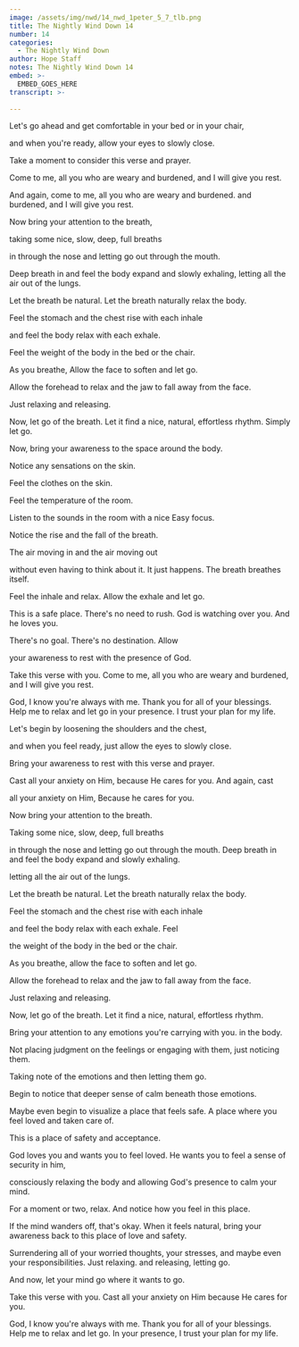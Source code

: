 ```yaml
---
image: /assets/img/nwd/14_nwd_1peter_5_7_tlb.png
title: The Nightly Wind Down 14
number: 14
categories:
  - The Nightly Wind Down
author: Hope Staff
notes: The Nightly Wind Down 14
embed: >-
  EMBED_GOES_HERE
transcript: >-
  
---
```

Let's go ahead and get comfortable in your bed or in your chair,

and when you're ready, allow your eyes to slowly close.

Take a moment to consider this verse and prayer.

Come to me, all you who are weary and burdened, and I will give you rest.

And again, come to me, all you who are weary and burdened. and burdened, and I will give you rest.

Now bring your attention to the breath,

taking some nice, slow, deep, full breaths

in through the nose and letting go out through the mouth.

Deep breath in and feel the body expand and slowly exhaling, letting all the air out of the lungs.

Let the breath be natural. Let the breath naturally relax the body.

Feel the stomach and the chest rise with each inhale

and feel the body relax with each exhale.

Feel the weight of the body in the bed or the chair.

As you breathe, Allow the face to soften and let go.

Allow the forehead to relax and the jaw to fall away from the face.

Just relaxing and releasing.

Now, let go of the breath. Let it find a nice, natural, effortless rhythm. Simply let go.

Now, bring your awareness to the space around the body.

Notice any sensations on the skin.

Feel the clothes on the skin.

Feel the temperature of the room.

Listen to the sounds in the room with a nice Easy focus.

Notice the rise and the fall of the breath.

The air moving in and the air moving out

without even having to think about it. It just happens. The breath breathes itself.

Feel the inhale and relax. Allow the exhale and let go.

This is a safe place. There's no need to rush. God is watching over you. And he loves you.

There's no goal. There's no destination. Allow

your awareness to rest with the presence of God.

Take this verse with you. Come to me, all you who are weary and burdened, and I will give you rest.

God, I know you're always with me. Thank you for all of your blessings. Help me to relax and let go in your presence. I trust your plan for my life. 


Let's begin by loosening the shoulders and the chest,

and when you feel ready, just allow the eyes to slowly close.

Bring your awareness to rest with this verse and prayer.

Cast all your anxiety on Him, because He cares for you. And again, cast

all your anxiety on Him, Because he cares for you.

Now bring your attention to the breath.

Taking some nice, slow, deep, full breaths

in through the nose and letting go out through the mouth. Deep breath in and feel the body expand and slowly exhaling.

letting all the air out of the lungs.

Let the breath be natural. Let the breath naturally relax the body.

Feel the stomach and the chest rise with each inhale

and feel the body relax with each exhale. Feel

the weight of the body in the bed or the chair.

As you breathe, allow the face to soften and let go.

Allow the forehead to relax and the jaw to fall away from the face.

Just relaxing and releasing.

Now, let go of the breath. Let it find a nice, natural, effortless rhythm.

Bring your attention to any emotions you're carrying with you. in the body.

Not placing judgment on the feelings or engaging with them, just noticing them.

Taking note of the emotions and then letting them go.

Begin to notice that deeper sense of calm beneath those emotions.

Maybe even begin to visualize a place that feels safe. A place where you feel loved and taken care of.

This is a place of safety and acceptance.

God loves you and wants you to feel loved. He wants you to feel a sense of security in him,

consciously relaxing the body and allowing God's presence to calm your mind.

For a moment or two, relax. And notice how you feel in this place.

If the mind wanders off, that's okay. When it feels natural, bring your awareness back to this place of love and safety.

Surrendering all of your worried thoughts, your stresses, and maybe even your responsibilities. Just relaxing. and releasing, letting go.

And now, let your mind go where it wants to go.

Take this verse with you. Cast all your anxiety on Him because He cares for you.

God, I know you're always with me. Thank you for all of your blessings. Help me to relax and let go. In your presence, I trust your plan for my life.

